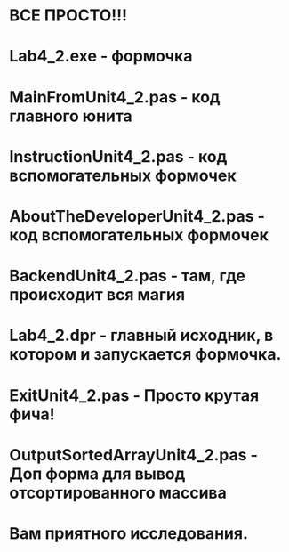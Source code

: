 # ВСЕ ПРОСТО!!!
#
# Lab4_2.exe - формочка
#
# MainFromUnit4_2.pas - код главного юнита
#
# InstructionUnit4_2.pas - код вспомогательных формочек
#
# AboutTheDeveloperUnit4_2.pas - код вспомогательных формочек
#
# BackendUnit4_2.pas - там, где происходит вся магия
#
# Lab4_2.dpr - главный исходник, в котором и запускается формочка.
#
# ExitUnit4_2.pas - Просто крутая фича!
#
# OutputSortedArrayUnit4_2.pas - Доп форма для вывод отсортированного массива
#
# Вам приятного исследования.